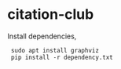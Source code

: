 # citation-club
Install dependencies,
```
 sudo apt install graphviz
 pip install -r dependency.txt
```

